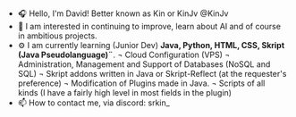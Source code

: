 - 🎧 Hello, I'm David! Better known as Kin or KinJv @KinJv
- 👀 I am interested in continuing to improve, learn about AI and of course in ambitious projects.
- ⚙️ I am currently learning (Junior Dev) **Java, Python, HTML, CSS, Skript (Java Pseudolanguage)¨**.
 ¬ Cloud Configuration (VPS)
 ¬ Administration, Management and Support of Databases (NoSQL and SQL)
 ¬ Skript addons written in Java or Skript-Reflect (at the requester's preference)
 ¬ Modification of Plugins made in Java.
 ¬ Scripts of all kinds (I have a fairly high level in most fields in the plugin)
- 📫 How to contact me, via discord: srkin_
<!---
KinJv/KinJv is a ✨ special ✨ repository because its `README.md` (this file) appears on your GitHub profile.
You can click the Preview link to take a look at your changes.
--->
